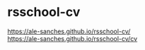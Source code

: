# rsschool-cv
https://ale-sanches.github.io/rsschool-cv/ <br>
https://ale-sanches.github.io/rsschool-cv/cv


